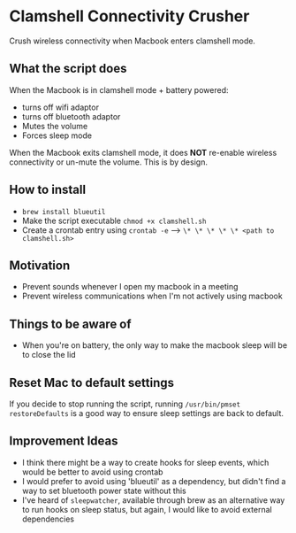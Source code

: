 # Clamshell Connectivity Crusher

Crush wireless connectivity when Macbook enters clamshell mode.

## What the script does

When the Macbook is in clamshell mode + battery powered:

- turns off wifi adaptor
- turns off bluetooth adaptor
- Mutes the volume
- Forces sleep mode

When the Macbook exits clamshell mode, it does **NOT** re-enable wireless connectivity or un-mute the volume. This is by design.

## How to install

- `brew install blueutil`
- Make the script executable `chmod +x clamshell.sh`
- Create a crontab entry using `crontab -e` --> `\* \* \* \* \* <path to clamshell.sh>`

## Motivation

- Prevent sounds whenever I open my macbook in a meeting
- Prevent wireless communications when I'm not actively using macbook

## Things to be aware of

- When you're on battery, the only way to make the macbook sleep will be to close the lid

## Reset Mac to default settings

If you decide to stop running the script, running `/usr/bin/pmset restoreDefaults` is a good way to ensure sleep settings are back to default.

## Improvement Ideas

- I think there might be a way to create hooks for sleep events, which would be better to avoid using crontab
- I would prefer to avoid using 'blueutil' as a dependency, but didn't find a way to set bluetooth power state without this
- I've heard of `sleepwatcher`, available through brew as an alternative way to run hooks on sleep status, but again, I would like to avoid external dependencies

